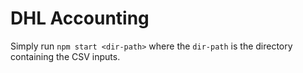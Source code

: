 # DHL Accounting

Simply run `npm start <dir-path>` where the `dir-path` is the directory containing the CSV inputs.
